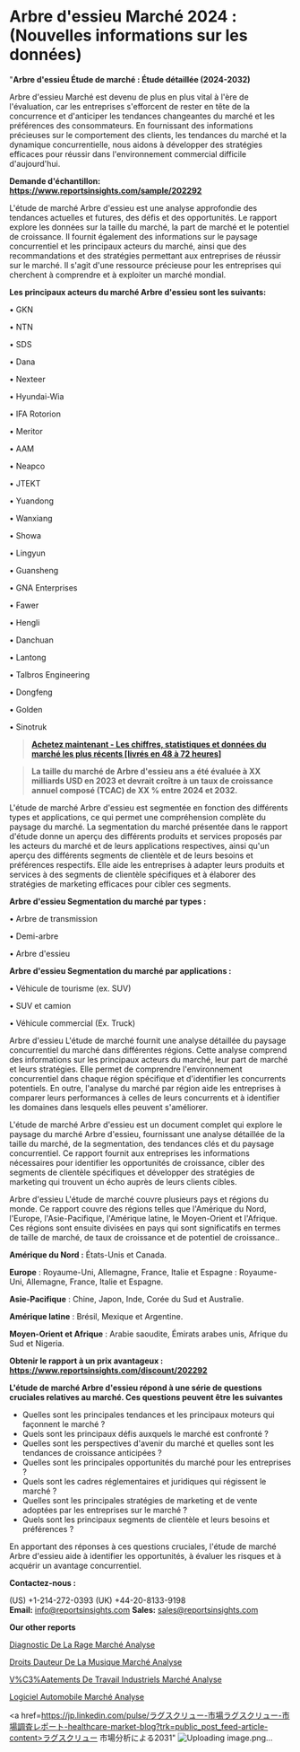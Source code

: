 # Arbre d'essieu Marché 2024 : (Nouvelles informations sur les données)

"<strong>Arbre d'essieu Étude de marché : Étude détaillée (2024-2032)</strong>

Arbre d'essieu Marché est devenu de plus en plus vital à l'ère de l'évaluation, car les entreprises s'efforcent de rester en tête de la concurrence et d'anticiper les tendances changeantes du marché et les préférences des consommateurs. En fournissant des informations précieuses sur le comportement des clients, les tendances du marché et la dynamique concurrentielle, nous aidons à développer des stratégies efficaces pour réussir dans l'environnement commercial difficile d'aujourd'hui.

<strong>Demande d'échantillon: <a href=https://www.reportsinsights.com/sample/202292>https://www.reportsinsights.com/sample/202292</a></strong>

L'étude de marché Arbre d'essieu est une analyse approfondie des tendances actuelles et futures, des défis et des opportunités. Le rapport explore les données sur la taille du marché, la part de marché et le potentiel de croissance. Il fournit également des informations sur le paysage concurrentiel et les principaux acteurs du marché, ainsi que des recommandations et des stratégies permettant aux entreprises de réussir sur le marché. Il s'agit d'une ressource précieuse pour les entreprises qui cherchent à comprendre et à exploiter un marché mondial.

<strong>Les principaux acteurs du marché Arbre d'essieu sont les suivants:</strong>

• GKN

• NTN

• SDS

• Dana

• Nexteer

• Hyundai-Wia

• IFA Rotorion

• Meritor

• AAM

• Neapco

• JTEKT

• Yuandong

• Wanxiang

• Showa

• Lingyun

• Guansheng

• GNA Enterprises

• Fawer

• Hengli

• Danchuan

• Lantong

• Talbros Engineering

• Dongfeng

• Golden

• Sinotruk
<blockquote><a href=https://www.reportsinsights.com/buynow/202292><span style=text-decoration: underline;><strong>Achetez maintenant - Les chiffres, statistiques et données du marché les plus récents [livrés en 48 à 72 heures]</strong></span></a></blockquote>
<blockquote><span style=text-decoration: underline;><strong>La taille du marché de Arbre d'essieu ans a été évaluée à XX milliards USD en 2023 et devrait croître à un taux de croissance annuel composé (TCAC) de XX % entre 2024 et 2032.</strong></span></blockquote>
L'étude de marché Arbre d'essieu est segmentée en fonction des différents types et applications, ce qui permet une compréhension complète du paysage du marché. La segmentation du marché présentée dans le rapport d'étude donne un aperçu des différents produits et services proposés par les acteurs du marché et de leurs applications respectives, ainsi qu'un aperçu des différents segments de clientèle et de leurs besoins et préférences respectifs. Elle aide les entreprises à adapter leurs produits et services à des segments de clientèle spécifiques et à élaborer des stratégies de marketing efficaces pour cibler ces segments.

<strong>Arbre d'essieu Segmentation du marché par types :</strong>

• Arbre de transmission

• Demi-arbre

• Arbre d'essieu

<strong>Arbre d'essieu Segmentation du marché par applications :</strong>

• Véhicule de tourisme (ex. SUV)

• SUV et camion

• Véhicule commercial (Ex. Truck)

Arbre d'essieu L'étude de marché fournit une analyse détaillée du paysage concurrentiel du marché dans différentes régions. Cette analyse comprend des informations sur les principaux acteurs du marché, leur part de marché et leurs stratégies. Elle permet de comprendre l'environnement concurrentiel dans chaque région spécifique et d'identifier les concurrents potentiels. En outre, l'analyse du marché par région aide les entreprises à comparer leurs performances à celles de leurs concurrents et à identifier les domaines dans lesquels elles peuvent s'améliorer.

L'étude de marché Arbre d'essieu est un document complet qui explore le paysage du marché Arbre d'essieu, fournissant une analyse détaillée de la taille du marché, de la segmentation, des tendances clés et du paysage concurrentiel. Ce rapport fournit aux entreprises les informations nécessaires pour identifier les opportunités de croissance, cibler des segments de clientèle spécifiques et développer des stratégies de marketing qui trouvent un écho auprès de leurs clients cibles.

Arbre d'essieu L'étude de marché couvre plusieurs pays et régions du monde. Ce rapport couvre des régions telles que l'Amérique du Nord, l'Europe, l'Asie-Pacifique, l'Amérique latine, le Moyen-Orient et l'Afrique. Ces régions sont ensuite divisées en pays qui sont significatifs en termes de taille de marché, de taux de croissance et de potentiel de croissance..

<strong>Amérique du Nord :</strong> États-Unis et Canada.

<strong>Europe</strong> : Royaume-Uni, Allemagne, France, Italie et Espagne : Royaume-Uni, Allemagne, France, Italie et Espagne.

<strong>Asie-Pacifique</strong> : Chine, Japon, Inde, Corée du Sud et Australie.

<strong>Amérique latine</strong> : Brésil, Mexique et Argentine.

<strong>Moyen-Orient et Afrique</strong> : Arabie saoudite, Émirats arabes unis, Afrique du Sud et Nigeria.

<strong>Obtenir le rapport à un prix avantageux : <a href=https://www.reportsinsights.com/discount/202292>https://www.reportsinsights.com/discount/202292</a></strong>

<strong>L'étude de marché Arbre d'essieu répond à une série de questions cruciales relatives au marché. Ces questions peuvent être les suivantes</strong>
<ul>
  <li>Quelles sont les principales tendances et les principaux moteurs qui façonnent le marché ?</li>
  <li>Quels sont les principaux défis auxquels le marché est confronté ?</li>
  <li>Quelles sont les perspectives d'avenir du marché et quelles sont les tendances de croissance anticipées ?</li>
  <li>Quelles sont les principales opportunités du marché pour les entreprises ?</li>
  <li>Quels sont les cadres réglementaires et juridiques qui régissent le marché ?</li>
  <li>Quelles sont les principales stratégies de marketing et de vente adoptées par les entreprises sur le marché ?</li>
  <li>Quels sont les principaux segments de clientèle et leurs besoins et préférences ?</li>
</ul>
En apportant des réponses à ces questions cruciales, l'étude de marché Arbre d'essieu aide à identifier les opportunités, à évaluer les risques et à acquérir un avantage concurrentiel.

<strong>Contactez-nous :</strong>

(US) +1-214-272-0393
(UK) +44-20-8133-9198
<strong>Email:</strong> <a>info@reportsinsights.com</a>
<strong>Sales:</strong> <a>sales@reportsinsights.com</a>

<strong>Our other reports</strong>

<a href=https://www.linkedin.com/pulse/diagnostic-de-la-rage-march%25C3%25A9-perspectives-lindustrie>Diagnostic De La Rage Marché Analyse</a>

<a href=https://www.linkedin.com/pulse/droits-dauteur-de-la-musique-march%C3%A9-taille-part-juwnf/>Droits Dauteur De La Musique Marché Analyse</a>

<a href=https://www.linkedin.com/pulse/v%C3%AAtements-de-travail-industriels-march%C3%A9s-phmzf/>V%C3%Aatements De Travail Industriels Marché Analyse</a>

<a href=https://www.linkedin.com/pulse/logiciel-automobile-march%C3%A9-2024-2030-technologies-si68f/>Logiciel Automobile Marché Analyse</a>

<a href=https://jp.linkedin.com/pulse/ラグスクリュー-市場ラグスクリュー-市場調査レポート-healthcare-market-blog?trk=public_post_feed-article-content>ラグスクリュー 市場分析による2031</a>"
![Uploading image.png…]()
